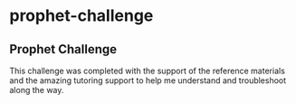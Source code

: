 # prophet-challenge
## Prophet Challenge
This challenge was completed with the support of the reference materials and 
the amazing tutoring support to help me understand and troubleshoot along the 
way.